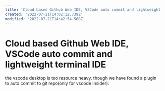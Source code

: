 ```yaml
---
title: 'Cloud based Github Web IDE, VSCode auto commit and lightweight terminal IDE'
created: '2022-07-21T14:02:12.739Z'
modified: '2022-07-21T14:42:54.568Z'
---
```


# Cloud based Github Web IDE, VSCode auto commit and lightweight terminal IDE

the vscode desktop is too resource heavy. though we have found a plugin to auto commit to git repo(only for vscode insider):

